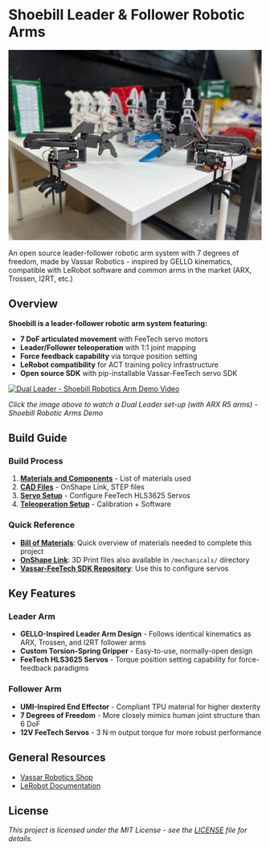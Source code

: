 # Shoebill Leader & Follower Robotic Arms

![Shoebill Banner](photos/DUAL_ARMS_BCKGND.jpeg)

An open source leader-follower robotic arm system with 7 degrees of freedom, made by Vassar Robotics - inspired by GELLO kinematics, compatible with LeRobot software and common arms in the market (ARX, Trossen, I2RT, etc.)


## Overview

**Shoebill is a leader-follower robotic arm system featuring:**

* **7 DoF articulated movement** with FeeTech servo motors
* **Leader/Follower teleoperation** with 1:1 joint mapping
* **Force feedback capability** via torque position setting
* **LeRobot compatibility** for ACT training policy infrastructure
* **Open source SDK** with pip-installable Vassar-FeeTech servo SDK

[![Dual Leader - Shoebill Robotics Arm Demo Video](https://img.youtube.com/vi/M9KmD0DPkaw/maxresdefault.jpg)](https://www.youtube.com/watch?v=M9KmD0DPkaw)

*Click the image above to watch a Dual Leader set-up (with ARX R5 arms) - Shoebill Robotic Arms Demo*

## Build Guide

### Build Process

1. **[Materials and Components](/mechanicals/mechanicals_readme.md)** - List of materials used
2. **[CAD Files](/mechanicals/)** - OnShape Link, STEP files
3. **[Servo Setup](https://github.com/vassar-robotics/feetech-servo-sdk)** - Configure FeeTech HLS3625 Servos
4. **[Teleoperation Setup](/software/)** - Calibration + Software

### Quick Reference

* **[Bill of Materials](/mechanicals/mechanicals_readme.md)**: Quick overview of materials needed to complete this project
* **[OnShape Link](https://cad.onshape.com/documents/86c64a14309d3dc486db1708/w/d43f2d0114135ce97afe233c/e/5991fe5d18780685a3cfd26c?renderMode=0&uiState=68ade84d922c3160368c08fd)**: 3D Print files also available in `/mechanicals/` directory 
* **[Vassar-FeeTech SDK Repository](https://github.com/vassar-robotics/feetech-servo-sdk)**: Use this to configure servos



## Key Features

### Leader Arm
* **GELLO-Inspired Leader Arm Design** - Follows identical kinematics as ARX, Trossen, and I2RT follower arms
* **Custom Torsion-Spring Gripper** - Easy-to-use, normally-open design
* **FeeTech HLS3625 Servos** - Torque position setting capability for force-feedback paradigms

### Follower Arm
* **UMI-Inspired End Effector** - Compliant TPU material for higher dexterity
* **7 Degrees of Freedom** - More closely mimics human joint structure than 6 DoF
* **12V FeeTech Servos** - 3 N·m output torque for more robust performance



## General Resources
* [Vassar Robotics Shop](https://shop.vassarrobotics.com/)
* [LeRobot Documentation](https://huggingface.co/docs/lerobot/en/installation)



## License

_This project is licensed under the MIT License - see the [LICENSE](LICENSE) file for details._ 